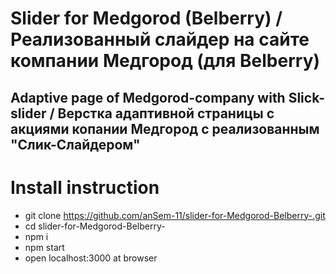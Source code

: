 # Slider for Medgorod (Belberry) / Реализованный слайдер на сайте компании Медгород (для Belberry)  

## Adaptive page of Medgorod-company with Slick-slider / Верстка адаптивной страницы с акциями копании Медгород с реализованным "Слик-Слайдером"

# Install instruction

* git clone https://github.com/anSem-11/slider-for-Medgorod-Belberry-.git
* cd slider-for-Medgorod-Belberry-
* npm i
* npm start
* open localhost:3000 at browser
